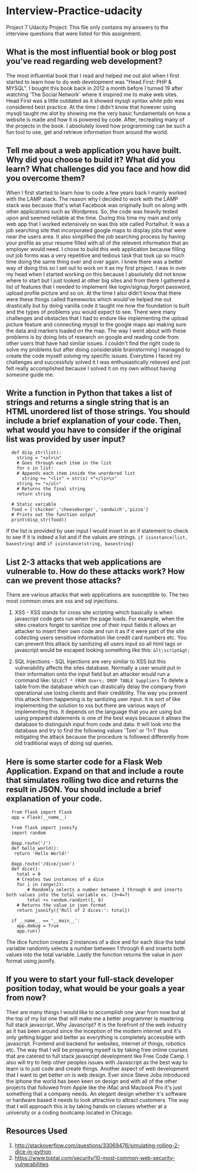 # Interview-Practice-udacity
Project 7 Udacity Project: This file only contains my answers to the interview questions that were listed for this assignment.

## What is the most influential book or blog post you’ve read regarding web development?
The most influential book that I read and helped me out alot when I first started to learn how to do web development was "Head First: PHP & MYSQL". I bought this book back in 2012 a month before I turned 19 after watching 'The Social Network' where it inspired me to make web sites. Head First was a little outdated as it showed mysqli syntax while pdo was considered best practice. At the time I didn't know that however using mysqli taught me alot by showing me the very basic fundamentals on how a website is made and how it is powered by code. After, recreating many of the projects in the book. I absolutely loved how programming can be such a fun tool to use, get and retrieve information from around the world. 

## Tell me about a web application you have built. Why did you choose to build it? What did you learn? What challenges did you face and how did you overcome them?
When I first started to learn how to code a few years back I mainly worked with the LAMP stack. The reason why I decided to work with the LAMP stack was because that's what Facebook was originally built on along with other applications such as Wordpress. So, the code was heavily tested upon and seemed reliable at the time. During this time my main and only web app that I worked extensively on was this site called Portalhut. It was a job searching site that incorporated google maps to display jobs that were near the users area. It also simplified the job searching process by having your profile as your resume filled with all of the relevent information that an employer would need. I chose to build this web application because filling out job forms was a very repetitive and tedious task that took up so much time doing the same thing over and over again. I knew there was a better way of doing this so I set out to work on it as my first project. I was in over my head when I started working on this because I absolutely did not know where to start but I just looked at other big sites and from there I gathered a list of features that I needed to implement like login/signup,forgot password, upload profile picture and so on. At the time I also didn't know that there were these things called frameworks which would've helped me out drastically but by doing vanilla code it taught me how the foundation is built and the types of problems you would expect to see. There were many challenges and obstacles that I had to endure like implementing the upload picture feature and connecting mysqli to the google maps api making sure the data and markers loaded on the map. The way I went about with these problems is by doing lots of research on google and reading code from other users that have had similar issues. I couldn't find the right code to solve my problems but after doing considerable brainstorming I managed to create the code myself solving my specific issues. Everytime I faced my challenges and successfuly solved it I was enthusiastically relieved and just felt really accomplished because I solved it on my own without having someone guide me.

## Write a function in Python that takes a list of strings and returns a single string that is an HTML unordered list of those strings. You should include a brief explanation of your code. Then, what would you have to consider if the original list was provided by user input?

```
  def disp_str(list):
    string = "<ul>\n"
    # Goes through each item in the list
    for s in list:
    # Appends each item inside the unordered list 
      string += "<li>" + str(s) +"</li>\n"
    string += "</ul>"
    # Returns the final string 
    return string
    
  # Static variable  
  food = ['chicken','cheeseburger','sandwich','pizza']
  # Prints out the function output
  print(disp_str(food))
```
If the list is provided by user input I would insert in an if statement to check to see if it is indeed a list and if the values are strings.
`if isinstance(list, basestring)` and `if isinstance(string, basestring)`

## List 2-3 attacks that web applications are vulnerable to. How do these attacks work? How can we prevent those attacks?
There are various attacks that web applications are susceptible to. The two most common ones are xss and sql injections.

1. XSS - XSS stands for cross site scripting which basically is when javascript code gets run when the page loads. For example, when the sites creators forget to sanitize one of their input fields it allows an attacker to insert their own code and run it as if it were part of the site collecting users sensitive information like credit card numbers etc. You can prevent this attack by sanitizing all users input so all html tags or javascript would be escaped looking something like this: `&lt;script&gt;`

2. SQL Injections - SQL Injections are very similar to XSS but this vulnerability affects the sites database. Normally a user would put in their information onto the input field but an attacker would run a command like: `SELECT * FROM Users; DROP TABLE Suppliers` To delete a table from the database which can drastically delay the company from operational use losing clients and their credibility. The way you prevent this attack from happening is by santizing user input. It is sort of like implementing the solution to xss but there are various ways of implementing this. It depends on the language that you are using but using prepared statements is one of the best ways because it allows the database to distinguish input from code and data. It will look into the database and try to find the following values 'Tom' or '1=1' thus mitigating the attack because the procedure is followed differently from old traditional ways of doing sql queries.

## Here is some starter code for a Flask Web Application. Expand on that and include a route that simulates rolling two dice and returns the result in JSON. You should include a brief explanation of your code.

```
  from flask import Flask
  app = Flask(__name__)

  from flask import jsonify
  import random

  @app.route('/')
  def hello_world():
   return 'Hello World!'
   
  @app.route('/dice/json')
  def dice():
    total = 0
    # Creates two instances of a dice
    for i in range(2):
        # Randomly selects a number between 1 through 6 and inserts both values into the total variable ex. (3+4=7)
        total += random.randint(1, 6)
    # Returns the value in json format
    return jsonify({'Roll of 2 dices:': total})
    
  if __name__ == '__main__':
    app.debug = True
    app.run()
```
The dice function creates 2 instances of a dice and for each dice the total variable randomly selects a number between 1 through 6 and inserts both values into the total variable. Lastly the function returns the value in json format using jsonify.

## If you were to start your full-stack developer position today, what would be your goals a year from now?
Their are many things I would like to accomplish one year from now but at the top of my list one that will make me a better programmer is mastering full stack javascript. Why Javascript? It is the forefront of the web industry as it has been around since the inception of the modern internet and it's only getting bigger and better as everything is completely accessible with javascript. Frontend and backend for websites, internet of things, robotics etc. The way that I will be preparing myself is by taking free online courses that are catered to full stack javascript development like Free Code Camp. I also will try to help other peoples issues with Javascript as the best way to learn is to just code and create things. Another aspect of web development that I want to get better on is web design. Ever since Steve Jobs introduced the iphone the world has been keen on design and with all of the other projects that followed from Apple like the iMac and Macbook Pro it's just something that a company needs. An elegant design whether it's software or hardware based it needs to look attractive to attract customers. The way that I will approach this is by taking hands on classes whether at a university or a coding bootcamp located in Chicago.

## Resources Used
1. http://stackoverflow.com/questions/33069476/simulating-rolling-2-dice-in-python
2. https://www.toptal.com/security/10-most-common-web-security-vulnerabilities
